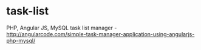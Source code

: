 # task-list
PHP, Angular JS, MySQL task list manager - http://angularcode.com/simple-task-manager-application-using-angularjs-php-mysql/
